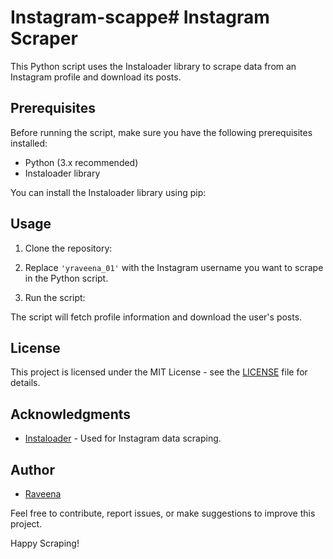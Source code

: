 # Instagram-scappe# Instagram Scraper

This Python script uses the Instaloader library to scrape data from an Instagram profile and download its posts.

## Prerequisites

Before running the script, make sure you have the following prerequisites installed:

- Python (3.x recommended)
- Instaloader library

You can install the Instaloader library using pip:

## Usage

1. Clone the repository:


2. Replace `'yraveena_01'` with the Instagram username you want to scrape in the Python script.

3. Run the script:


The script will fetch profile information and download the user's posts.

## License

This project is licensed under the MIT License - see the [LICENSE](LICENSE) file for details.

## Acknowledgments

- [Instaloader](https://github.com/instaloader/instaloader) - Used for Instagram data scraping.

## Author

- [Raveena](https://github.com/yraveena01)

Feel free to contribute, report issues, or make suggestions to improve this project.

Happy Scraping!

